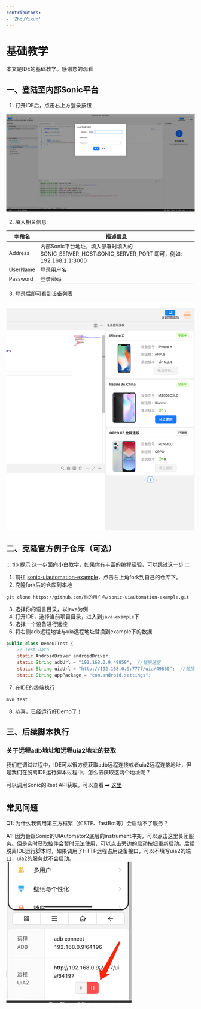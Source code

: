 ```yaml
---
contributors:
- 'ZhouYixun'
---
```


# 基础教学
本文是IDE的基础教学。感谢您的观看

## 一、登陆至内部Sonic平台

1. 打开IDE后，点击右上方登录按钮

![登录图片](./images/dev.png)

2. 填入相关信息

 | 字段名      | 描述信息                                                                             |
|----------|----------------------------------------------------------------------------------|
| Address  | 内部Sonic平台地址，填入部署时填入的 SONIC_SERVER_HOST:SONIC_SERVER_PORT 即可，例如: 192.168.1.1:3000 | 
| UserName | 登录用户名                                                                            | 
| Password | 登录密码                                                                             | 

3. 登录后即可看到设备列表

![设备图片](./images/dev2.png)

## 二、克隆官方例子仓库（可选）
::: tip 提示
这一步面向小白教学，如果你有丰富的编程经验，可以跳过这一步
:::

1. 前往 [sonic-uiautomation-example](https://github.com/SonicCloudOrg/sonic-uiautomation-example)，点击右上角fork到自己的仓库下。
2. 克隆fork后的仓库到本地
```shell
git clone https://github.com/你的用户名/sonic-uiautomation-example.git
```
3. 选择你的语言目录，以java为例
4. 打开IDE，选择当前项目目录，进入到`java-example`下
5. 选择一个设备进行远控
6. 将右侧adb远程地址与uia远程地址替换到example下的数据
```java
public class DemoUITest {
    // Test Data
    static AndroidDriver androidDriver;
    static String adbUrl = "192.168.0.9:49858";  //替换这里
    static String uiaUrl = "http://192.168.0.9:7777/uia/49860";  //替换这里
    static String appPackage = "com.android.settings";
```
7. 在IDE的终端执行
```shell
mvn test 
```
8. 恭喜，已经运行好Demo了！

## 三、后续脚本执行

### 关于远程adb地址和远程uia2地址的获取
我们在调试过程中，IDE可以很方便获取adb远程连接或者uia2远程连接地址，但是我们在脱离IDE运行脚本过程中，怎么去获取这两个地址呢？

可以调用Sonic的Rest API获取。可以查看 ➡️ [这里](https://soniccloudorg.github.io/doc/doc-rest.html#%E9%80%9A%E8%BF%87rest-api%E5%8D%A0%E7%94%A8%E8%AE%BE%E5%A4%87%E5%B9%B6%E8%8E%B7%E5%8F%96%E8%BF%9C%E7%A8%8B%E8%B0%83%E8%AF%95%E4%BF%A1%E6%81%AF)

## 常见问题

Q1: 为什么我调用第三方框架（如STF、fastBot等）会启动不了服务？

A1: 因为会跟Sonic的UIAutomator2底层的instrument冲突，可以点击这里关闭服务。但是实时获取控件会暂时无法使用，可以点击旁边的启动按钮重新启动。后续脱离IDE运行脚本时，如果调用了HTTP远程占用设备接口，可以不填写uia2的端口，uia2的服务就不会启动。
![uia](./images/uia.png)
